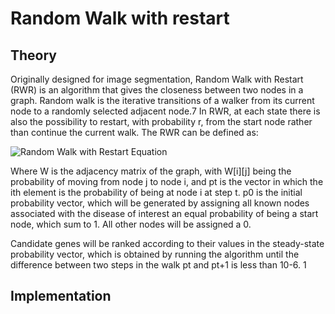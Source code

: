 # Random Walk with restart

## Theory
Originally designed for image segmentation, Random Walk with Restart (RWR) is an algorithm that gives the closeness between two nodes in a graph. Random walk is the iterative transitions of a walker from its current node to a randomly selected adjacent node.7 In RWR, at each state there is also the possibility to restart, with probability r, from the start node rather than continue the current walk. The RWR can be defined as:

![Random Walk with Restart Equation](../Images/RWR_equation.gif)

Where W is the adjacency matrix of the graph, with W[i][j] being the probability of moving from node j to node i, and pt is the vector in which the ith element is the probability of being at node i at step t. p0 is the initial probability vector, which will be generated by assigning all known nodes associated with the disease of interest an equal probability of being a start node, which sum to 1. All other nodes will be assigned a 0.

Candidate genes will be ranked according to their values in the steady-state probability vector, which is obtained by running the algorithm until the difference between two steps in the walk pt and pt+1 is less than 10-6. 1

## Implementation

